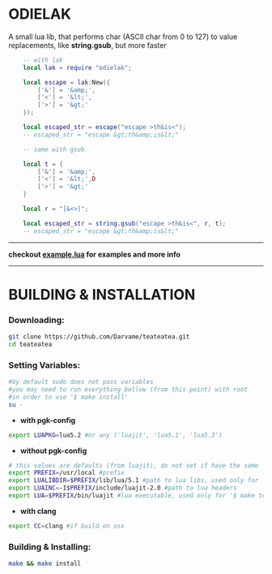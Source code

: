 # ODIELAK

A small lua lib, that performs char (ASCII char from 0 to 127) to value replacements, like <b>string.gsub</b>, but more faster

```lua
	-- with lak
	local lak = require "odielak";

	local escape = lak:New({
		['&'] = '&amp;',
		['<'] = '&lt;',
		['>'] = '&gt;'
	});

	local escaped_str = escape("escape >th&is<");
	-- escaped_str = "escape &gt;th&amp;is&lt;"
```

```lua
	-- same with gsub

	local t = {
		['&'] = '&amp;',
		['<'] = '&lt;',D
		['>'] = '&gt;'
	}

	local r = "[&<>]";

	local escaped_str = string.gsub("escape >th&is<", r, t);
	-- escaped_str = "escape &gt;th&amp;is&lt;"
```

---

<b>checkout [example.lua](./example.lua) for examples and more info </b>

---

# BUILDING & INSTALLATION

<h3>Downloading:</h3>

```bash
git clone https://github.com/Darvame/teateatea.git
cd teateatea
```

<h3>Setting Variables:</h3>

```bash
#by default sudo does not pass variables
#you may need to run everything bellow (from this point) with root
#in order to use '$ make install'
su -
```
- <b>with pgk-config</b>
```bash
export LUAPKG=lua5.2 #or any ('luajit', 'lua5.1', 'lua5.3')
```
- <b>without pgk-config</b>
```bash
# this values are defaults (from luajit), do not set if have the same
export PREFIX=/usr/local #prefix
export LUALIBDIR=$PREFIX/lib/lua/5.1 #path to lua libs, used only for '$ make install'
export LUAINC=-I$PREFIX/include/luajit-2.0 #path to lua headers
export LUA=$PREFIX/bin/luajit #lua executable, used only for '$ make test'
```
- <b>with clang</b>
```bash
export CC=clang #if build on osx
```

<h3>Building & Installing:</h3>

```bash
make && make install
```
